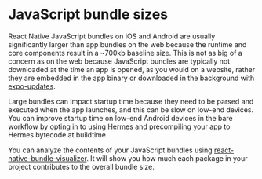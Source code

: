 # JavaScript bundle sizes

React Native JavaScript bundles on iOS and Android are usually significantly larger than app bundles on the web because the runtime and core components result in a ~700kb baseline size. This is not as big of a concern as on the web because JavaScript bundles are typically not downloaded at the time an app is opened, as you would on a website, rather they are embedded in the app binary or downloaded in the background with [expo-updates](https://docs.expo.dev/versions/latest/sdk/updates/).

Large bundles can impact startup time because they need to be parsed and executed when the app launches, and this can be slow on low-end devices. You can improve startup time on low-end Android devices in the bare workflow by opting in to using [Hermes](https://hermesengine.dev/) and precompiling your app to Hermes bytecode at buildtime.

You can analyze the contents of your JavaScript bundles using [react-native-bundle-visualizer](https://github.com/IjzerenHein/react-native-bundle-visualizer). It will show you how much each package in your project contributes to the overall bundle size.
